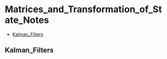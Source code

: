 # Matrices_and_Transformation_of_State_Notes

- [Kalman_Filters](#kalman_filters)


## Kalman_Filters
